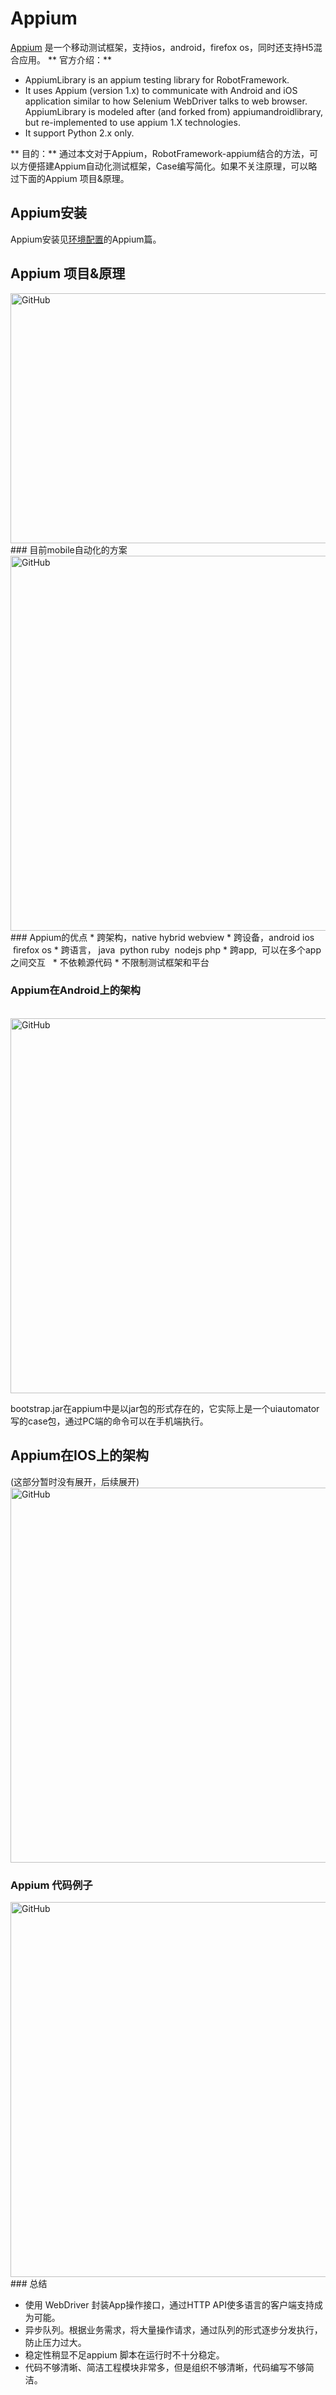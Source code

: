 # Appium
[Appium](https://github.com/appium/appium) 是一个移动测试框架，支持ios，android，firefox os，同时还支持H5混合应用。
** 官方介绍：**  
* AppiumLibrary is an appium testing library for RobotFramework.
* It uses Appium (version 1.x) to communicate with Android and iOS application similar to how Selenium WebDriver talks to web browser.
AppiumLibrary is modeled after (and forked from) appiumandroidlibrary, but re-implemented to use appium 1.X technologies.
* It support Python 2.x only.


** 目的：** 通过本文对于Appium，RobotFramework-appium结合的方法，可以方便搭建Appium自动化测试框架，Case编写简化。如果不关注原理，可以略过下面的Appium 项目&原理。
## Appium安装
Appium安装见[环境配置](环境配置.md)的Appium篇。
## Appium 项目&原理
<img src="appium.png" alt="GitHub" title="GitHub,Social Coding" width="750" height="400" />    
### 目前mobile自动化的方案
<img src="appium_2.png" alt="GitHub" title="GitHub,Social Coding" width="750" height="600" />    
### Appium的优点
* 跨架构，native	hybrid	webview
* 跨设备，android	ios	 ﬁrefox os
* 跨语言， java	 python	ruby	 nodejs	php
* 跨app,	 可以在多个app之间交互	 
* 不依赖源代码
* 不限制测试框架和平台	  

### Appium在Android上的架构
  <img src="appium_3.png" alt="GitHub" title="GitHub,Social Coding" width="900" height="600" />   

 bootstrap.jar在appium中是以jar包的形式存在的，它实际上是一个uiautomator写的case包，通过PC端的命令可以在手机端执行。
 ## Appium在IOS上的架构
 (这部分暂时没有展开，后续展开)
  <img src="appium_4.png" alt="GitHub" title="GitHub,Social Coding" width="900" height="600" />    
### Appium 代码例子  

<img src="appium_5.png" alt="GitHub" title="GitHub,Social Coding" width="900" height="600" />    
### 总结    

*  使用 WebDriver 封装App操作接口，通过HTTP API使多语言的客户端支持成为可能。
*  异步队列。根据业务需求，将大量操作请求，通过队列的形式逐步分发执行，防止压力过大。
*  稳定性稍显不足appium 脚本在运行时不十分稳定。
*  代码不够清晰、简洁工程模块非常多，但是组织不够清晰，代码编写不够简洁。
